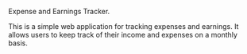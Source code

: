 Expense and Earnings Tracker.

This is a simple web application for tracking expenses and earnings. It allows users to keep track of their income and expenses on a monthly basis.

